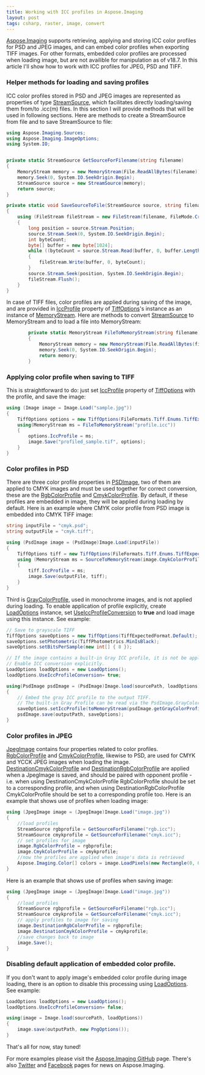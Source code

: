 ```yaml
---
title: Working with ICC profiles in Aspose.Imaging
layout: post
tags: csharp, raster, image, convert
---
```


<a href="https://products.aspose.com/imaging/">Aspose.Imaging</a> supports retrieving, applying and storing ICC color profiles for PSD and JPEG images, and can embed color profiles when exporting TIFF images. For other formats, embedded color profiles are processed when loading image, but are not availible for manipulation as of v18.7. In this article I'll show how to work with ICC profiles for JPEG, PSD and TIFF.

### Helper methods for loading and saving profiles
ICC color profiles stored in PSD and JPEG images are represented as properties of type <a href="https://apireference.aspose.com/net/imaging/aspose.imaging.sources/streamsource/">StreamSource</a>, which facilitates directly loading/saving them from/to .icc(m) files. 
In this section I will provide methods that will be used in following sections. Here are methods to create a StreamSource from file and to save StreamSource to file:
```csharp
using Aspose.Imaging.Sources;
using Aspose.Imaging.ImageOptions;
using System.IO;


private static StreamSource GetSourceForFilename(string filename)
{
    MemoryStream memory = new MemoryStream(File.ReadAllBytes(filename));
    memory.Seek(0, System.IO.SeekOrigin.Begin);
    StreamSource source = new StreamSource(memory);
    return source;
}

private static void SaveSourceToFile(StreamSource source, string filename)
{
    using (FileStream fileStream = new FileStream(filename, FileMode.Create))
    {
        long position = source.Stream.Position;
        source.Stream.Seek(0, System.IO.SeekOrigin.Begin);
        int byteCount;
        byte[] buffer = new byte[1024];
        while ((byteCount = source.Stream.Read(buffer, 0, buffer.Length)) > 0)
        {
            fileStream.Write(buffer, 0, byteCount);
        }
        source.Stream.Seek(position, System.IO.SeekOrigin.Begin);
        fileStream.Flush();
    }
}

```

In case of TIFF files, color profiles are applied during saving of the image, and are provided in <a href="https://apireference.aspose.com/net/imaging/aspose.imaging.imageoptions/tiffoptions/properties/iccprofile">IccProfile</a> property of <a href="https://apireference.aspose.com/net/imaging/aspose.imaging.imageoptions/tiffoptions/">TiffOptions</a>'s instance as an instance of <a href="https://docs.microsoft.com/en-us/dotnet/api/system.io.memorystream?redirectedfrom=MSDN&view=netframework-4.7.2">MemoryStream</a>. Here are methods to convert <a href="https://apireference.aspose.com/net/imaging/aspose.imaging.sources/streamsource/">StreamSource</a> to MemoryStream and to load a file into MemoryStream:
```csharp
        private static MemoryStream FileToMemoryStream(string filename)
        {
            MemoryStream memory = new MemoryStream(File.ReadAllBytes(filename));
            memory.Seek(0, System.IO.SeekOrigin.Begin);
            return memory;
        }
```


### Applying color profile when saving to TIFF
This is straightforward to do: just set <a href="https://apireference.aspose.com/net/imaging/aspose.imaging.imageoptions/tiffoptions/properties/iccprofile">IccProfile</a> property of <a href="https://apireference.aspose.com/net/imaging/aspose.imaging.imageoptions/tiffoptions/">TiffOptions</a> with the profile, and save the image:
```csharp
using (Image image = Image.Load("sample.jpg"))
{
    TiffOptions options = new TiffOptions(FileFormats.Tiff.Enums.TiffExpectedFormat.Default);
	using(MemoryStream ms = FileToMemoryStream("profile.icc"))
	{
		options.IccProfile = ms;
		image.Save("profiled_sample.tif", options);
	}
}
```

### Color profiles in PSD
There are three color profile properties in <a href="https://apireference.aspose.com/net/imaging/aspose.imaging.fileformats.psd/psdimage/">PSDImage</a>, two of them are applied to CMYK images and must be used together for correct conversion, these are the <a href="https://apireference.aspose.com/net/imaging/aspose.imaging.fileformats.psd/psdimage/properties/rgbcolorprofile">RgbColorProfile</a>  and <a href="https://apireference.aspose.com/net/imaging/aspose.imaging.fileformats.psd/psdimage/properties/cmykcolorprofile">CmykColorProfile</a>. By default, if these profiles are embedded in image, they will be applied during loading by default. 
Here is an example where CMYK color profile from PSD image is embedded into CMYK TIFF image:
```csharp
string inputFile = "cmyk.psd";
string outputFile = "cmyk.tiff";

using (PsdImage image = (PsdImage)Image.Load(inputFile))
{
    TiffOptions tiff = new TiffOptions(FileFormats.Tiff.Enums.TiffExpectedFormat.TiffLzwCmyk);
    using (MemoryStream ms = SourceToMemoryStream(image.CmykColorProfile))
    {
        tiff.IccProfile = ms;
        image.Save(outputFile, tiff);
    }
}
```

Third is <a href="https://apireference.aspose.com/net/imaging/aspose.imaging.fileformats.psd/psdimage/properties/graycolorprofile">GrayColorProfile</a>, used in monochrome images, and is not applied during loading. To enable application of profile explicitly, create <a href="https://apireference.aspose.com/net/imaging/aspose.imaging/loadoptions/">LoadOptions</a> instance, set <a href="https://apireference.aspose.com/net/imaging/aspose.imaging/loadoptions/properties/useiccprofileconversion">UseIccProfileConversion</a> to <b>true</b> and load image using this instance. See example:
```csharp
// Save to grayscale TIFF
TiffOptions saveOptions = new TiffOptions(TiffExpectedFormat.Default);
saveOptions.setPhotometric(TiffPhotometrics.MinIsBlack);
saveOptions.setBitsPerSample(new int[] { 8 });

// If the image contains a built-in Gray ICC profile, it is not be applied by default in contrast of the CMYK profile.
// Enable ICC conversion explicitly.
LoadOptions loadOptions = new LoadOptions();
loadOptions.UseIccProfileConversion= true;

using(PsdImage psdImage = (PsdImage)Image.load(sourcePath, loadOptions))
{
	// Embed the gray ICC profile to the output TIFF.
	// The built-in Gray Profile can be read via the PsdImage.GrayColorProfile property.
	saveOptions.setIccProfile(toMemoryStream(psdImage.getGrayColorProfile()));
	psdImage.save(outputPath, saveOptions);
}
```

### Color profiles in JPEG
<a href="https://apireference.aspose.com/net/imaging/aspose.imaging.fileformats.jpeg/jpegimage/">JpegImage</a> contains four properties related to color profiles. <a href="https://apireference.aspose.com/net/imaging/aspose.imaging.fileformats.jpeg/jpegimage/properties/rgbcolorprofile">RgbColorProfile</a> and <a href="https://apireference.aspose.com/net/imaging/aspose.imaging.fileformats.jpeg/jpegimage/properties/cmykcolorprofile">CmykColorProfile</a>, likewise to PSD, are used for CMYK and YCCK JPEG images when loading the image. <a href="https://apireference.aspose.com/net/imaging/aspose.imaging.fileformats.jpeg/jpegimage/properties/destinationcmykcolorprofile">DestinationCmykColorProfile</a> and <a href="https://apireference.aspose.com/net/imaging/aspose.imaging.fileformats.jpeg/jpegimage/properties/destinationrgbcolorprofile">DestinationRgbColorProfile</a> are applied when a JpegImage is saved, and should be paired with opponent profile - i.e. when using DestinationCmykColorProfile RgbColorProfile should be set to a corresponding profile, and when using DestinationRgbColorProfile CmykColorProfile should be set to a corresponding profile too.
Here is an example that shows use of profiles when loading image:
```csharp
using (JpegImage image = (JpegImage)Image.Load("image.jpg"))
{
    //load profiles
    StreamSource rgbprofile = GetSourceForFilename("rgb.icc");
    StreamSource cmykprofile = GetSourceForFilename("cmyk.icc");
    // set profiles for image
    image.RgbColorProfile = rgbprofile;
    image.CmykColorProfile = cmykprofile;
    //now the profiles are applied when image's data is retrieved
    Aspose.Imaging.Color[] colors = image.LoadPixels(new Rectangle(0, 0, image.Width, image.Height));
}
```
Here is an example that shows use of profiles when saving image:
```csharp
using (JpegImage image = (JpegImage)Image.Load("image.jpg"))
{
    //load profiles
    StreamSource rgbprofile = GetSourceForFilename("rgb.icc");
    StreamSource cmykprofile = GetSourceForFilename("cmyk.icc");
    // apply profiles to image for saving
    image.DestinationRgbColorProfile = rgbprofile;
    image.DestinationCmykColorProfile = cmykprofile;
    //save changes back to image
    image.Save();
}
``` 


### Disabling default application of embedded color profile.
If you don't want to apply image's embedded color profile during image loading, there is an option to disable this processing using <a href="https://apireference.aspose.com/net/imaging/aspose.imaging/loadoptions/">LoadOptions</a>. See example:
```csharp
LoadOptions loadOptions = new LoadOptions();
loadOptions.UseIccProfileConversion= false;

using(image = Image.load(sourcePath, loadOptions))
{
	image.save(outputPath, new PngOptions());
}
``` 



That's all for now, stay tuned!

For more examples please visit the <a href="https://github.com/aspose-imaging">Aspose.Imaging GitHub</a> page. There's also <a href="https://twitter.com/Asposeimaging">Twitter</a> and <a href="https://www.facebook.com/AsposeImaging">Facebook</a> pages for news on Aspose.Imaging.
